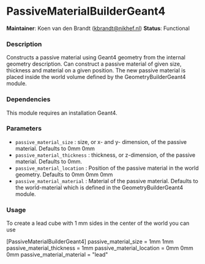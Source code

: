# PassiveMaterialBuilderGeant4
**Maintainer**: Koen van den Brandt (<kbrandt@nikhef.nl>)
**Status**: Functional

### Description
Constructs a passive material using Geant4 geometry from the internal geometry description. Can construct a passive material of given size, thickness and material on a given position. The new passive material is placed inside the world volume defined by the GeometryBuilderGeant4 module.


### Dependencies

This module requires an installation Geant4.

### Parameters
* `passive_material_size` : size, or x- and y- dimension, of the passive material. Defaults to 0mm 0mm
* `passive_material_thickness` : thickness, or z-dimension, of the passive material. Defaults to 0mm.
* `passive_material_location` : Position of the passive material in the world geometry. Defaults to 0mm 0mm 0mm
* `passive_material_material` : Material of the passive material. Defaults to the world-material which is defined in the GeometryBuilderGeant4 module.

### Usage
To create a lead cube with 1 mm sides in the center of the world you can use

[PassiveMaterialBuilderGeant4]
passive_material_size = 1mm 1mm
passive_material_thickness = 1mm
passive_material_location = 0mm 0mm 0mm
passive_material_material = "lead"

```
